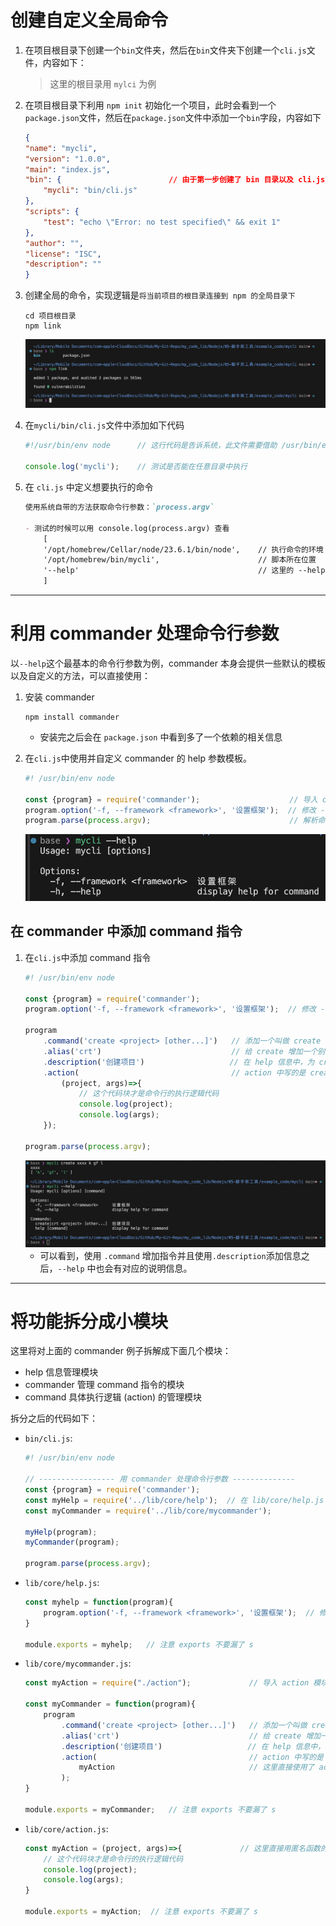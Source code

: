 # 创建自定义全局命令
1. 在项目根目录下创建一个`bin`文件夹，然后在`bin`文件夹下创建一个`cli.js`文件，内容如下：
    > 这里的根目录用 `mylci` 为例

2. 在项目根目录下利用 `npm init` 初始化一个项目，此时会看到一个`package.json`文件，然后在`package.json`文件中添加一个`bin`字段，内容如下
    ```json
    {
    "name": "mycli",
    "version": "1.0.0",
    "main": "index.js",
    "bin": {                        // 由于第一步创建了 bin 目录以及 cli.js 文件，所以这里才会出现这个字段
        "mycli": "bin/cli.js"
    },
    "scripts": {
        "test": "echo \"Error: no test specified\" && exit 1"
    },
    "author": "",
    "license": "ISC",
    "description": ""
    }
    ```

3. 创建全局的命令，实现逻辑是`将当前项目的根目录连接到 npm 的全局目录下`
    ```shell
    cd 项目根目录
    npm link
    ```
    ![](1_创建自定义全局指令_images/npm_link_创建全局命令.png)

4. 在`mycli/bin/cli.js`文件中添加如下代码
    ```js
    #!/usr/bin/env node      // 这行代码是告诉系统，此文件需要借助 /usr/bin/env 里的 node 环境才能执行; 不可以缺少这行代码!!
    
    console.log('mycli');    // 测试是否能在任意目录中执行
    ```

5. 在 `cli.js` 中定义想要执行的命令
    ```md
    使用系统自带的方法获取命令行参数：`process.argv`
    
    - 测试的时候可以用 console.log(process.argv) 查看
        [
        '/opt/homebrew/Cellar/node/23.6.1/bin/node',    // 执行命令的环境
        '/opt/homebrew/bin/mycli',                      // 脚本所在位置
        '--help'                                        // 这里的 --help 是在命令行中输入的参数
        ]
    ```


---

# 利用 commander 处理命令行参数
以`--help`这个最基本的命令行参数为例，commander 本身会提供一些默认的模板以及自定义的方法，可以直接使用：
1. 安装 commander
    ```shell
    npm install commander
    ```
    - 安装完之后会在 `package.json` 中看到多了一个依赖的相关信息

2. 在`cli.js`中使用并自定义 commander 的 help 参数模板。
    ```js
    #! /usr/bin/env node 

    const {program} = require('commander');                    // 导入 commander 模块
    program.option('-f, --framework <framework>', '设置框架');  // 修改 --help 里的提示信息
    program.parse(process.argv);                               // 解析命令行参数
    ```
    ![](1_创建自定义全局指令_images/使用commander接收help参数.png)


## 在 commander 中添加 command 指令
1. 在`cli.js`中添加 command 指令
    ```js
    #! /usr/bin/env node 

    const {program} = require('commander');
    program.option('-f, --framework <framework>', '设置框架');  // 修改 --help 里的提示信息

    program
        .command('create <project> [other...]')   // 添加一个叫做 create 的执行指令，这个指令要接收超过 1 个参数的话，就要用 [other...] 来占位，注意是 3 个点
        .alias('crt')                             // 给 create 增加一个别名 crt
        .description('创建项目')                   // 在 help 信息中，为 create 指令增加说明信息
        .action(                                  // action 中写的是 create 指令真正要做的事情，这是一个回调函数
            (project, args)=>{
                // 这个代码块才是命令行的执行逻辑代码
                console.log(project);
                console.log(args);
        });

    program.parse(process.argv);
    ```
    ![](1_创建自定义全局指令_images/在commander中添加command指令.png)
    - 可以看到，使用 `.command` 增加指令并且使用`.description`添加信息之后，`--help` 中也会有对应的说明信息。

---

# 将功能拆分成小模块
这里将对上面的 commander 例子拆解成下面几个模块：
- help 信息管理模块
- commander 管理 command 指令的模块
- command 具体执行逻辑 (action) 的管理模块

拆分之后的代码如下：
- `bin/cli.js`:
    ```js
    #! /usr/bin/env node 

    // ----------------- 用 commander 处理命令行参数 --------------
    const {program} = require('commander');
    const myHelp = require('../lib/core/help');  // 在 lib/core/help.js 中对 help 信息的管理进行了模块化封装
    const myCommander = require('../lib/core/mycommander');

    myHelp(program);
    myCommander(program);

    program.parse(process.argv);
    ```

- `lib/core/help.js`:
    ```js
    const myhelp = function(program){
        program.option('-f, --framework <framework>', '设置框架');  // 修改 --help 里的提示信息
    }

    module.exports = myhelp;   // 注意 exports 不要漏了 s
    ```

- `lib/core/mycommander.js`:
    ```js
    const myAction = require("./action");             // 导入 action 模块

    const myCommander = function(program){
        program
            .command('create <project> [other...]')   // 添加一个叫做 create 的执行指令，这个指令要接收超过 1 个参数的话，就要用 [other...] 来占位，注意是 3 个点
            .alias('crt')                             // 给 create 增加一个别名 crt
            .description('创建项目')                   // 在 help 信息中，为 create 指令增加说明信息
            .action(                                  // action 中写的是 create 指令真正要做的事情，这是一个回调函数
                myAction                              // 这里直接使用了 action 模块
            );
    }

    module.exports = myCommander;   // 注意 exports 不要漏了 s
    ```

- `lib/core/action.js`:
    ```js
    const myAction = (project, args)=>{             // 这里直接用匿名函数的方式定义，就不用再写 function 了
        // 这个代码块才是命令行的执行逻辑代码
        console.log(project);
        console.log(args);
    }

    module.exports = myAction;  // 注意 exports 不要漏了 s
    ```


